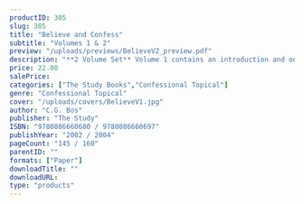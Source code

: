 ```yaml
---
productID: 305
slug: 305
title: "Believe and Confess"
subtitle: "Volumes 1 & 2"
preview: "/uploads/previews/BelieveV2_preview.pdf"
description: "**2 Volume Set** Volume 1 contains an introduction and outlines that explore the first 19 articles of the Belgic Confession. 19 Outlines. Volume 2 contains outlines that explore Articles 20-37 of the Belgic Confession. 18 Outlines. Knowing what our confessions mean is never more critical than today, when the words *church unity* is on everyone’s lips. Topics for discussion are included in each outline."
price: 22.00
salePrice: 
categories: ["The Study Books","Confessional Topical"]
genre: "Confessional Topical"
cover: "/uploads/covers/BelieveV1.jpg"
author: "C.G. Bos"
publisher: "The Study"
ISBN: "9780886660680 / 9780886660697"
publishYear: "2002 / 2004"
pageCount: "145 / 160"
parentID: ""
formats: ["Paper"]
downloadTitle: ""
downloadURL: 
type: "products"
---
```

